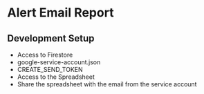 # Alert Email Report

## Development Setup

- Access to Firestore
- google-service-account.json
- CREATE_SEND_TOKEN
- Access to the Spreadsheet
- Share the spreadsheet with the email from the service account
